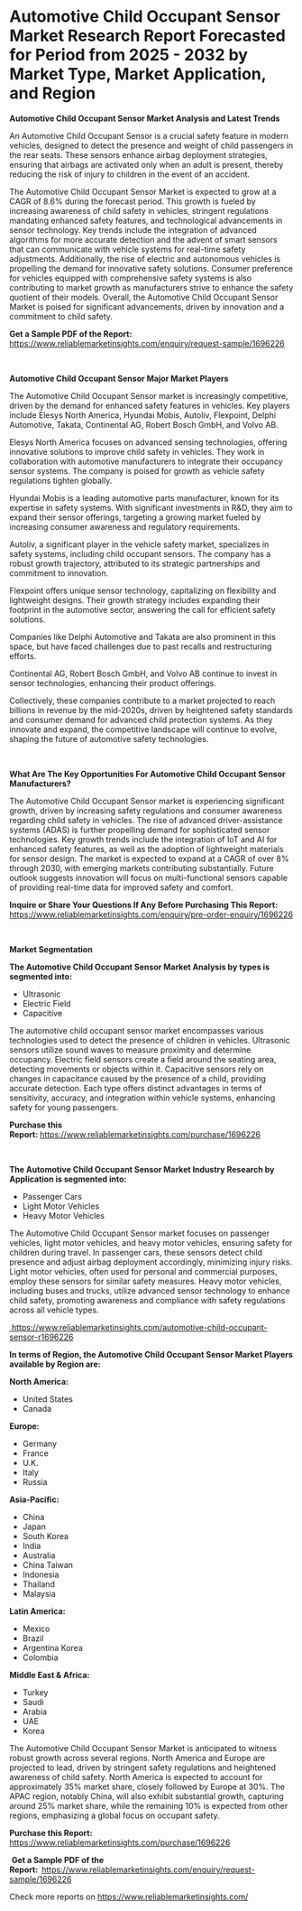 <p><h1>Automotive Child Occupant Sensor Market Research Report Forecasted for Period from 2025 -  2032 by Market Type, Market Application, and Region</h1></p><p><strong>Automotive Child Occupant Sensor Market Analysis and Latest Trends</strong></p>
<p><p>An Automotive Child Occupant Sensor is a crucial safety feature in modern vehicles, designed to detect the presence and weight of child passengers in the rear seats. These sensors enhance airbag deployment strategies, ensuring that airbags are activated only when an adult is present, thereby reducing the risk of injury to children in the event of an accident.</p><p>The Automotive Child Occupant Sensor Market is expected to grow at a CAGR of 8.6% during the forecast period. This growth is fueled by increasing awareness of child safety in vehicles, stringent regulations mandating enhanced safety features, and technological advancements in sensor technology. Key trends include the integration of advanced algorithms for more accurate detection and the advent of smart sensors that can communicate with vehicle systems for real-time safety adjustments. Additionally, the rise of electric and autonomous vehicles is propelling the demand for innovative safety solutions. Consumer preference for vehicles equipped with comprehensive safety systems is also contributing to market growth as manufacturers strive to enhance the safety quotient of their models. Overall, the Automotive Child Occupant Sensor Market is poised for significant advancements, driven by innovation and a commitment to child safety.</p></p>
<p><strong>Get a Sample PDF of the Report:&nbsp;</strong> <a href="https://www.reliablemarketinsights.com/enquiry/request-sample/1696226?utm_campaign=2004&utm_medium=2&utm_source=Github&utm_content=ia&utm_term=08012025&utm_id=automotive-child-occupant-sensor">https://www.reliablemarketinsights.com/enquiry/request-sample/1696226</a></p>
<p>&nbsp;</p>
<p><strong>Automotive Child Occupant Sensor Major Market Players</strong></p>
<p><p>The Automotive Child Occupant Sensor market is increasingly competitive, driven by the demand for enhanced safety features in vehicles. Key players include Elesys North America, Hyundai Mobis, Autoliv, Flexpoint, Delphi Automotive, Takata, Continental AG, Robert Bosch GmbH, and Volvo AB.</p><p>Elesys North America focuses on advanced sensing technologies, offering innovative solutions to improve child safety in vehicles. They work in collaboration with automotive manufacturers to integrate their occupancy sensor systems. The company is poised for growth as vehicle safety regulations tighten globally.</p><p>Hyundai Mobis is a leading automotive parts manufacturer, known for its expertise in safety systems. With significant investments in R&D, they aim to expand their sensor offerings, targeting a growing market fueled by increasing consumer awareness and regulatory requirements. </p><p>Autoliv, a significant player in the vehicle safety market, specializes in safety systems, including child occupant sensors. The company has a robust growth trajectory, attributed to its strategic partnerships and commitment to innovation. </p><p>Flexpoint offers unique sensor technology, capitalizing on flexibility and lightweight designs. Their growth strategy includes expanding their footprint in the automotive sector, answering the call for efficient safety solutions.</p><p>Companies like Delphi Automotive and Takata are also prominent in this space, but have faced challenges due to past recalls and restructuring efforts.</p><p>Continental AG, Robert Bosch GmbH, and Volvo AB continue to invest in sensor technologies, enhancing their product offerings. </p><p>Collectively, these companies contribute to a market projected to reach billions in revenue by the mid-2020s, driven by heightened safety standards and consumer demand for advanced child protection systems. As they innovate and expand, the competitive landscape will continue to evolve, shaping the future of automotive safety technologies.</p></p>
<p>&nbsp;</p>
<p><strong>What Are The Key Opportunities For Automotive Child Occupant Sensor Manufacturers?</strong></p>
<p><p>The Automotive Child Occupant Sensor market is experiencing significant growth, driven by increasing safety regulations and consumer awareness regarding child safety in vehicles. The rise of advanced driver-assistance systems (ADAS) is further propelling demand for sophisticated sensor technologies. Key growth trends include the integration of IoT and AI for enhanced safety features, as well as the adoption of lightweight materials for sensor design. The market is expected to expand at a CAGR of over 8% through 2030, with emerging markets contributing substantially. Future outlook suggests innovation will focus on multi-functional sensors capable of providing real-time data for improved safety and comfort.</p></p>
<p><strong>Inquire or Share Your Questions If Any Before Purchasing This Report:</strong> <a href="https://www.reliablemarketinsights.com/enquiry/pre-order-enquiry/1696226?utm_campaign=2004&utm_medium=2&utm_source=Github&utm_content=ia&utm_term=08012025&utm_id=automotive-child-occupant-sensor">https://www.reliablemarketinsights.com/enquiry/pre-order-enquiry/1696226</a></p>
<p>&nbsp;</p>
<p><strong>Market Segmentation</strong></p>
<p><strong>The Automotive Child Occupant Sensor Market Analysis by types is segmented into:</strong></p>
<p><ul><li>Ultrasonic</li><li>Electric Field</li><li>Capacitive</li></ul></p>
<p><p>The automotive child occupant sensor market encompasses various technologies used to detect the presence of children in vehicles. Ultrasonic sensors utilize sound waves to measure proximity and determine occupancy. Electric field sensors create a field around the seating area, detecting movements or objects within it. Capacitive sensors rely on changes in capacitance caused by the presence of a child, providing accurate detection. Each type offers distinct advantages in terms of sensitivity, accuracy, and integration within vehicle systems, enhancing safety for young passengers.</p></p>
<p><strong>Purchase this Report:&nbsp;</strong><a href="https://www.reliablemarketinsights.com/purchase/1696226?utm_campaign=2004&utm_medium=2&utm_source=Github&utm_content=ia&utm_term=08012025&utm_id=automotive-child-occupant-sensor">https://www.reliablemarketinsights.com/purchase/1696226</a></p>
<p>&nbsp;</p>
<p><strong>The Automotive Child Occupant Sensor Market Industry Research by Application is segmented into:</strong></p>
<p><ul><li>Passenger Cars</li><li>Light Motor Vehicles</li><li>Heavy Motor Vehicles</li></ul></p>
<p><p>The Automotive Child Occupant Sensor market focuses on passenger vehicles, light motor vehicles, and heavy motor vehicles, ensuring safety for children during travel. In passenger cars, these sensors detect child presence and adjust airbag deployment accordingly, minimizing injury risks. Light motor vehicles, often used for personal and commercial purposes, employ these sensors for similar safety measures. Heavy motor vehicles, including buses and trucks, utilize advanced sensor technology to enhance child safety, promoting awareness and compliance with safety regulations across all vehicle types.</p></p>
<p><a href="https://www.reliablemarketinsights.com/automotive-child-occupant-sensor-r1696226?utm_campaign=2004&utm_medium=2&utm_source=Github&utm_content=ia&utm_term=08012025&utm_id=automotive-child-occupant-sensor">&nbsp;https://www.reliablemarketinsights.com/automotive-child-occupant-sensor-r1696226</a></p>
<p><strong>In terms of Region, the Automotive Child Occupant Sensor Market Players available by Region are:</strong></p>
<p>
    <p> <strong> North America: </strong>
        <ul>
            <li>United States</li>
            <li>Canada</li>
        </ul>
        </p> 
    <p> <strong> Europe: </strong>
        <ul>
            <li>Germany</li>
            <li>France</li>
            <li>U.K.</li>
            <li>Italy</li>
            <li>Russia</li>
        </ul>
        </p> 
    <p> <strong> Asia-Pacific: </strong>
        <ul>
            <li>China</li>
            <li>Japan</li>
            <li>South Korea</li>
            <li>India</li>
            <li>Australia</li>
            <li>China Taiwan</li>
            <li>Indonesia</li>
            <li>Thailand</li>
            <li>Malaysia</li>
        </ul>
        </p> 
    <p> <strong> Latin America: </strong>
        <ul>
            <li>Mexico</li>
            <li>Brazil</li>
            <li>Argentina Korea</li>
            <li>Colombia</li>
        </ul>
        </p> 
    <p> <strong> Middle East & Africa: </strong>
        <ul>
            <li>Turkey</li>
            <li>Saudi</li>
            <li>Arabia</li>
            <li>UAE</li>
            <li>Korea</li>
        </ul>
    </p>
    </p>
<p><p>The Automotive Child Occupant Sensor Market is anticipated to witness robust growth across several regions. North America and Europe are projected to lead, driven by stringent safety regulations and heightened awareness of child safety. North America is expected to account for approximately 35% market share, closely followed by Europe at 30%. The APAC region, notably China, will also exhibit substantial growth, capturing around 25% market share, while the remaining 10% is expected from other regions, emphasizing a global focus on occupant safety.</p></p>
<p><strong>Purchase this Report: </strong><a href="https://www.reliablemarketinsights.com/purchase/1696226?utm_campaign=2004&utm_medium=2&utm_source=Github&utm_content=ia&utm_term=08012025&utm_id=automotive-child-occupant-sensor">https://www.reliablemarketinsights.com/purchase/1696226</a></p>
<p>&nbsp;<strong>Get a Sample PDF of the Report:&nbsp;&nbsp;</strong><a href="https://www.reliablemarketinsights.com/enquiry/request-sample/1696226?utm_campaign=2004&utm_medium=2&utm_source=Github&utm_content=ia&utm_term=08012025&utm_id=automotive-child-occupant-sensor">https://www.reliablemarketinsights.com/enquiry/request-sample/1696226</a></p>
<p><strong></strong></p>
<p>Check more reports on <a href="https://www.reliablemarketinsights.com/?utm_campaign=2004&utm_medium=2&utm_source=Github&utm_content=ia&utm_term=08012025&utm_id=automotive-child-occupant-sensor">https://www.reliablemarketinsights.com/</a></p>